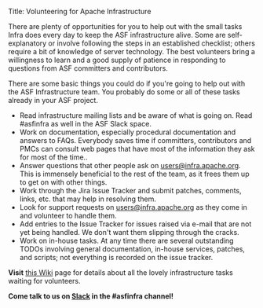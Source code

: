 Title: Volunteering for Apache Infrastructure


There are plenty of opportunities for you to help out with the small tasks Infra does every day to keep the ASF infrastructure alive. Some are self-explanatory or involve following the steps in an established checklist; others require a bit of knowledge of server technology. The best volunteers bring a willingness to learn and a good supply of patience in responding to questions from ASF committers and contributors.

There are some basic things you could do if you're going to help out with the ASF Infrastructure team. You probably do some or all of these tasks already in your ASF project.

  - Read infrastructure mailing lists and be aware of what is going on. Read #asfinfra as well in the ASF Slack space.
  - Work on documentation, especially procedural documentation and answers to FAQs. Everybody saves time if committers, contributors and PMCs can consult web pages that have most of the information they ask for most of the time..
  - Answer questions that other people ask on users@infra.apache.org. This is immensely beneficial to the rest of the team, as it frees them up to get on with other things.
  - Work through the Jira Issue Tracker and submit patches, comments, links, etc. that may help in resolving them.
  - Look for support requests on users@infra.apache.org as they come in and volunteer to handle them.
  - Add entries to the Issue Tracker for issues raised via e-mail that are not yet being handled. We don't want them slipping through the cracks.
  - Work on in-house tasks. At any time there are several outstanding TODOs involving general documentation, in-house services, patches, and scripts; not everything is recorded on the issue tracker.
  
**Visit** <a href="https://cwiki.apache.org/confluence/display/INFRA/Infra+Volunteers+and+Roles" target="_blank">this Wiki</a> page for details about all the lovely infrastructure tasks waiting for volunteers.
  
**Come talk to us on [Slack](https://the-asf.slack.com/) in the #asfinfra channel!**

